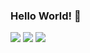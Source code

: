### Hello World! 👋
<a href="https://www.youtube.com/" target="_blank"><img src="https://img.shields.io/badge/++-blue?style=flat-square&logo=C%2B%2B&logoColor=white"/></a>
<a href="https://www.youtube.com/" target="_blank"><img src="https://img.shields.io/badge/-blue?style=flat-square&logo=C&logoColor=white"/></a>
<a href="https://www.youtube.com/" target="_blank"><img src="https://img.shields.io/badge/-red?style=flat-square&logo=YouTube&logoColor=white"/></a>
